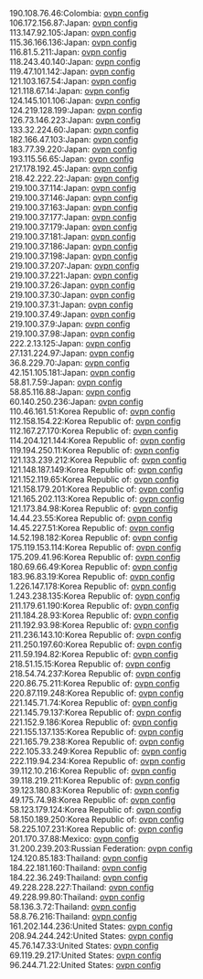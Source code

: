 190.108.76.46:Colombia: [ovpn config](vpn/190_108_76_46.ovpn)  
106.172.156.87:Japan: [ovpn config](vpn/106_172_156_87.ovpn)  
113.147.92.105:Japan: [ovpn config](vpn/113_147_92_105.ovpn)  
115.36.166.136:Japan: [ovpn config](vpn/115_36_166_136.ovpn)  
116.81.5.211:Japan: [ovpn config](vpn/116_81_5_211.ovpn)  
118.243.40.140:Japan: [ovpn config](vpn/118_243_40_140.ovpn)  
119.47.101.142:Japan: [ovpn config](vpn/119_47_101_142.ovpn)  
121.103.167.54:Japan: [ovpn config](vpn/121_103_167_54.ovpn)  
121.118.67.14:Japan: [ovpn config](vpn/121_118_67_14.ovpn)  
124.145.101.106:Japan: [ovpn config](vpn/124_145_101_106.ovpn)  
124.219.128.199:Japan: [ovpn config](vpn/124_219_128_199.ovpn)  
126.73.146.223:Japan: [ovpn config](vpn/126_73_146_223.ovpn)  
133.32.224.60:Japan: [ovpn config](vpn/133_32_224_60.ovpn)  
182.166.47.103:Japan: [ovpn config](vpn/182_166_47_103.ovpn)  
183.77.39.220:Japan: [ovpn config](vpn/183_77_39_220.ovpn)  
193.115.56.65:Japan: [ovpn config](vpn/193_115_56_65.ovpn)  
217.178.192.45:Japan: [ovpn config](vpn/217_178_192_45.ovpn)  
218.42.222.22:Japan: [ovpn config](vpn/218_42_222_22.ovpn)  
219.100.37.114:Japan: [ovpn config](vpn/219_100_37_114.ovpn)  
219.100.37.146:Japan: [ovpn config](vpn/219_100_37_146.ovpn)  
219.100.37.163:Japan: [ovpn config](vpn/219_100_37_163.ovpn)  
219.100.37.177:Japan: [ovpn config](vpn/219_100_37_177.ovpn)  
219.100.37.179:Japan: [ovpn config](vpn/219_100_37_179.ovpn)  
219.100.37.181:Japan: [ovpn config](vpn/219_100_37_181.ovpn)  
219.100.37.186:Japan: [ovpn config](vpn/219_100_37_186.ovpn)  
219.100.37.198:Japan: [ovpn config](vpn/219_100_37_198.ovpn)  
219.100.37.207:Japan: [ovpn config](vpn/219_100_37_207.ovpn)  
219.100.37.221:Japan: [ovpn config](vpn/219_100_37_221.ovpn)  
219.100.37.26:Japan: [ovpn config](vpn/219_100_37_26.ovpn)  
219.100.37.30:Japan: [ovpn config](vpn/219_100_37_30.ovpn)  
219.100.37.31:Japan: [ovpn config](vpn/219_100_37_31.ovpn)  
219.100.37.49:Japan: [ovpn config](vpn/219_100_37_49.ovpn)  
219.100.37.9:Japan: [ovpn config](vpn/219_100_37_9.ovpn)  
219.100.37.98:Japan: [ovpn config](vpn/219_100_37_98.ovpn)  
222.2.13.125:Japan: [ovpn config](vpn/222_2_13_125.ovpn)  
27.131.224.97:Japan: [ovpn config](vpn/27_131_224_97.ovpn)  
36.8.229.70:Japan: [ovpn config](vpn/36_8_229_70.ovpn)  
42.151.105.181:Japan: [ovpn config](vpn/42_151_105_181.ovpn)  
58.81.7.59:Japan: [ovpn config](vpn/58_81_7_59.ovpn)  
58.85.116.88:Japan: [ovpn config](vpn/58_85_116_88.ovpn)  
60.140.250.236:Japan: [ovpn config](vpn/60_140_250_236.ovpn)  
110.46.161.51:Korea Republic of: [ovpn config](vpn/110_46_161_51.ovpn)  
112.158.154.22:Korea Republic of: [ovpn config](vpn/112_158_154_22.ovpn)  
112.167.27.170:Korea Republic of: [ovpn config](vpn/112_167_27_170.ovpn)  
114.204.121.144:Korea Republic of: [ovpn config](vpn/114_204_121_144.ovpn)  
119.194.250.11:Korea Republic of: [ovpn config](vpn/119_194_250_11.ovpn)  
121.133.239.212:Korea Republic of: [ovpn config](vpn/121_133_239_212.ovpn)  
121.148.187.149:Korea Republic of: [ovpn config](vpn/121_148_187_149.ovpn)  
121.152.119.65:Korea Republic of: [ovpn config](vpn/121_152_119_65.ovpn)  
121.158.179.201:Korea Republic of: [ovpn config](vpn/121_158_179_201.ovpn)  
121.165.202.113:Korea Republic of: [ovpn config](vpn/121_165_202_113.ovpn)  
121.173.84.98:Korea Republic of: [ovpn config](vpn/121_173_84_98.ovpn)  
14.44.23.55:Korea Republic of: [ovpn config](vpn/14_44_23_55.ovpn)  
14.45.227.51:Korea Republic of: [ovpn config](vpn/14_45_227_51.ovpn)  
14.52.198.182:Korea Republic of: [ovpn config](vpn/14_52_198_182.ovpn)  
175.119.153.114:Korea Republic of: [ovpn config](vpn/175_119_153_114.ovpn)  
175.209.41.96:Korea Republic of: [ovpn config](vpn/175_209_41_96.ovpn)  
180.69.66.49:Korea Republic of: [ovpn config](vpn/180_69_66_49.ovpn)  
183.96.83.19:Korea Republic of: [ovpn config](vpn/183_96_83_19.ovpn)  
1.226.147.178:Korea Republic of: [ovpn config](vpn/1_226_147_178.ovpn)  
1.243.238.135:Korea Republic of: [ovpn config](vpn/1_243_238_135.ovpn)  
211.179.61.190:Korea Republic of: [ovpn config](vpn/211_179_61_190.ovpn)  
211.184.28.93:Korea Republic of: [ovpn config](vpn/211_184_28_93.ovpn)  
211.192.93.98:Korea Republic of: [ovpn config](vpn/211_192_93_98.ovpn)  
211.236.143.10:Korea Republic of: [ovpn config](vpn/211_236_143_10.ovpn)  
211.250.197.60:Korea Republic of: [ovpn config](vpn/211_250_197_60.ovpn)  
211.59.194.82:Korea Republic of: [ovpn config](vpn/211_59_194_82.ovpn)  
218.51.15.15:Korea Republic of: [ovpn config](vpn/218_51_15_15.ovpn)  
218.54.74.237:Korea Republic of: [ovpn config](vpn/218_54_74_237.ovpn)  
220.86.75.211:Korea Republic of: [ovpn config](vpn/220_86_75_211.ovpn)  
220.87.119.248:Korea Republic of: [ovpn config](vpn/220_87_119_248.ovpn)  
221.145.71.74:Korea Republic of: [ovpn config](vpn/221_145_71_74.ovpn)  
221.145.79.137:Korea Republic of: [ovpn config](vpn/221_145_79_137.ovpn)  
221.152.9.186:Korea Republic of: [ovpn config](vpn/221_152_9_186.ovpn)  
221.155.137.135:Korea Republic of: [ovpn config](vpn/221_155_137_135.ovpn)  
221.165.79.238:Korea Republic of: [ovpn config](vpn/221_165_79_238.ovpn)  
222.105.33.249:Korea Republic of: [ovpn config](vpn/222_105_33_249.ovpn)  
222.119.94.234:Korea Republic of: [ovpn config](vpn/222_119_94_234.ovpn)  
39.112.10.216:Korea Republic of: [ovpn config](vpn/39_112_10_216.ovpn)  
39.118.219.211:Korea Republic of: [ovpn config](vpn/39_118_219_211.ovpn)  
39.123.180.83:Korea Republic of: [ovpn config](vpn/39_123_180_83.ovpn)  
49.175.74.98:Korea Republic of: [ovpn config](vpn/49_175_74_98.ovpn)  
58.123.179.124:Korea Republic of: [ovpn config](vpn/58_123_179_124.ovpn)  
58.150.189.250:Korea Republic of: [ovpn config](vpn/58_150_189_250.ovpn)  
58.225.107.231:Korea Republic of: [ovpn config](vpn/58_225_107_231.ovpn)  
201.170.37.88:Mexico: [ovpn config](vpn/201_170_37_88.ovpn)  
31.200.239.203:Russian Federation: [ovpn config](vpn/31_200_239_203.ovpn)  
124.120.85.183:Thailand: [ovpn config](vpn/124_120_85_183.ovpn)  
184.22.181.160:Thailand: [ovpn config](vpn/184_22_181_160.ovpn)  
184.22.36.249:Thailand: [ovpn config](vpn/184_22_36_249.ovpn)  
49.228.228.227:Thailand: [ovpn config](vpn/49_228_228_227.ovpn)  
49.228.99.80:Thailand: [ovpn config](vpn/49_228_99_80.ovpn)  
58.136.3.72:Thailand: [ovpn config](vpn/58_136_3_72.ovpn)  
58.8.76.216:Thailand: [ovpn config](vpn/58_8_76_216.ovpn)  
161.202.144.236:United States: [ovpn config](vpn/161_202_144_236.ovpn)  
208.94.244.242:United States: [ovpn config](vpn/208_94_244_242.ovpn)  
45.76.147.33:United States: [ovpn config](vpn/45_76_147_33.ovpn)  
69.119.29.217:United States: [ovpn config](vpn/69_119_29_217.ovpn)  
96.244.71.22:United States: [ovpn config](vpn/96_244_71_22.ovpn)  
